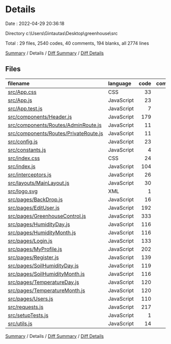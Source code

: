 # Details

Date : 2022-04-29 20:36:18

Directory c:\Users\Gintautas\Desktop\greenhouse\src

Total : 29 files,  2540 codes, 40 comments, 194 blanks, all 2774 lines

[Summary](results.md) / Details / [Diff Summary](diff.md) / [Diff Details](diff-details.md)

## Files
| filename | language | code | comment | blank | total |
| :--- | :--- | ---: | ---: | ---: | ---: |
| [src/App.css](/src/App.css) | CSS | 33 | 0 | 6 | 39 |
| [src/App.js](/src/App.js) | JavaScript | 23 | 0 | 3 | 26 |
| [src/App.test.js](/src/App.test.js) | JavaScript | 7 | 0 | 2 | 9 |
| [src/components/Header.js](/src/components/Header.js) | JavaScript | 179 | 1 | 9 | 189 |
| [src/components/Routes/AdminRoute.js](/src/components/Routes/AdminRoute.js) | JavaScript | 11 | 0 | 3 | 14 |
| [src/components/Routes/PrivateRoute.js](/src/components/Routes/PrivateRoute.js) | JavaScript | 11 | 0 | 3 | 14 |
| [src/config.js](/src/config.js) | JavaScript | 23 | 0 | 4 | 27 |
| [src/constants.js](/src/constants.js) | JavaScript | 4 | 0 | 1 | 5 |
| [src/index.css](/src/index.css) | CSS | 24 | 0 | 4 | 28 |
| [src/index.js](/src/index.js) | JavaScript | 104 | 0 | 3 | 107 |
| [src/interceptors.js](/src/interceptors.js) | JavaScript | 26 | 6 | 4 | 36 |
| [src/layouts/MainLayout.js](/src/layouts/MainLayout.js) | JavaScript | 30 | 0 | 2 | 32 |
| [src/logo.svg](/src/logo.svg) | XML | 1 | 0 | 0 | 1 |
| [src/pages/BackDrop.js](/src/pages/BackDrop.js) | JavaScript | 16 | 0 | 2 | 18 |
| [src/pages/EditUser.js](/src/pages/EditUser.js) | JavaScript | 192 | 0 | 12 | 204 |
| [src/pages/GreenhouseControl.js](/src/pages/GreenhouseControl.js) | JavaScript | 333 | 0 | 19 | 352 |
| [src/pages/HumidityDay.js](/src/pages/HumidityDay.js) | JavaScript | 116 | 2 | 9 | 127 |
| [src/pages/HumidityMonth.js](/src/pages/HumidityMonth.js) | JavaScript | 116 | 2 | 10 | 128 |
| [src/pages/Login.js](/src/pages/Login.js) | JavaScript | 133 | 0 | 6 | 139 |
| [src/pages/MyProfile.js](/src/pages/MyProfile.js) | JavaScript | 202 | 0 | 12 | 214 |
| [src/pages/Register.js](/src/pages/Register.js) | JavaScript | 139 | 0 | 7 | 146 |
| [src/pages/SoilHumidityDay.js](/src/pages/SoilHumidityDay.js) | JavaScript | 119 | 2 | 9 | 130 |
| [src/pages/SoilHumidityMonth.js](/src/pages/SoilHumidityMonth.js) | JavaScript | 116 | 2 | 10 | 128 |
| [src/pages/TemperatureDay.js](/src/pages/TemperatureDay.js) | JavaScript | 120 | 2 | 9 | 131 |
| [src/pages/TemperatureMonth.js](/src/pages/TemperatureMonth.js) | JavaScript | 120 | 2 | 10 | 132 |
| [src/pages/Users.js](/src/pages/Users.js) | JavaScript | 110 | 0 | 8 | 118 |
| [src/requests.js](/src/requests.js) | JavaScript | 217 | 17 | 24 | 258 |
| [src/setupTests.js](/src/setupTests.js) | JavaScript | 1 | 4 | 1 | 6 |
| [src/utils.js](/src/utils.js) | JavaScript | 14 | 0 | 2 | 16 |

[Summary](results.md) / Details / [Diff Summary](diff.md) / [Diff Details](diff-details.md)